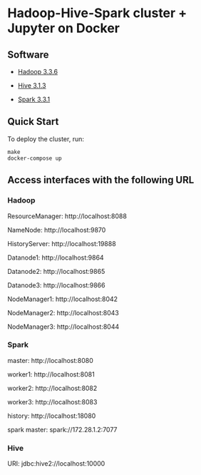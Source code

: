 # Hadoop-Hive-Spark cluster + Jupyter on Docker

## Software

* [Hadoop 3.3.6](https://hadoop.apache.org/)

* [Hive 3.1.3](http://hive.apache.org/)

* [Spark 3.3.1](https://spark.apache.org/)

## Quick Start

To deploy the cluster, run:
```
make
docker-compose up
```

## Access interfaces with the following URL

### Hadoop

ResourceManager: http://localhost:8088

NameNode: http://localhost:9870

HistoryServer: http://localhost:19888

Datanode1: http://localhost:9864

Datanode2: http://localhost:9865

Datanode3: http://localhost:9866

NodeManager1: http://localhost:8042

NodeManager2: http://localhost:8043

NodeManager3: http://localhost:8044

### Spark

master: http://localhost:8080

worker1: http://localhost:8081

worker2: http://localhost:8082

worker3: http://localhost:8083

history: http://localhost:18080

spark master: spark://172.28.1.2:7077 

### Hive

URI: jdbc:hive2://localhost:10000